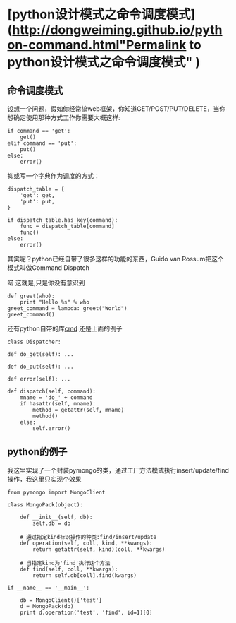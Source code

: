 #  [python设计模式之命令调度模式](http://dongweiming.github.io/python-command.html"Permalink to python设计模式之命令调度模式" )

## 命令调度模式

设想一个问题，假如你经常搞web框架，你知道GET/POST/PUT/DELETE，当你想确定使用那种方式工作你需要大概这样:

    
    
    if command == 'get':
        get()
    elif command == 'put':
        put()
    else:
        error()
    

抑或写一个字典作为调度的方式：

    
    
    dispatch_table = {
        'get': get,
        'put': put,
    }
    
    if dispatch_table.has_key(command):
        func = dispatch_table[command]
        func()
    else:
        error()
    

其实呢？python已经自带了很多这样的功能的东西，Guido van Rossum把这个模式叫做Command Dispatch

喏 这就是,只是你没有意识到

    
    
    def greet(who):
        print "Hello %s" % who
    greet_command = lambda: greet("World")
    greet_command()
    

还有python自带的库[cmd](http://pymotw.com/2/cmd/index.html#module-cmd) 还是上面的例子

    
    
    class Dispatcher:
    
    def do_get(self): ...
    
    def do_put(self): ...
    
    def error(self): ...
    
    def dispatch(self, command):
        mname = 'do_' + command
        if hasattr(self, mname):
            method = getattr(self, mname)
            method()
        else:
            self.error()
    

## python的例子

我这里实现了一个封装pymongo的类，通过工厂方法模式执行insert/update/find操作，我这里只实现个效果

    
    
    from pymongo import MongoClient
    
    class MongoPack(object):
    
        def __init__(self, db):
            self.db = db
    
        # 通过指定kind标识操作的种类:find/insert/update
        def operation(self, coll, kind, **kwargs):
            return getattr(self, kind)(coll, **kwargs)
    
        # 当指定kind为'find'执行这个方法
        def find(self, coll, **kwargs):
            return self.db[coll].find(kwargs)
    
    if __name__ == '__main__':
    
        db = MongoClient()['test']
        d = MongoPack(db)
        print d.operation('test', 'find', id=1)[0]
    


